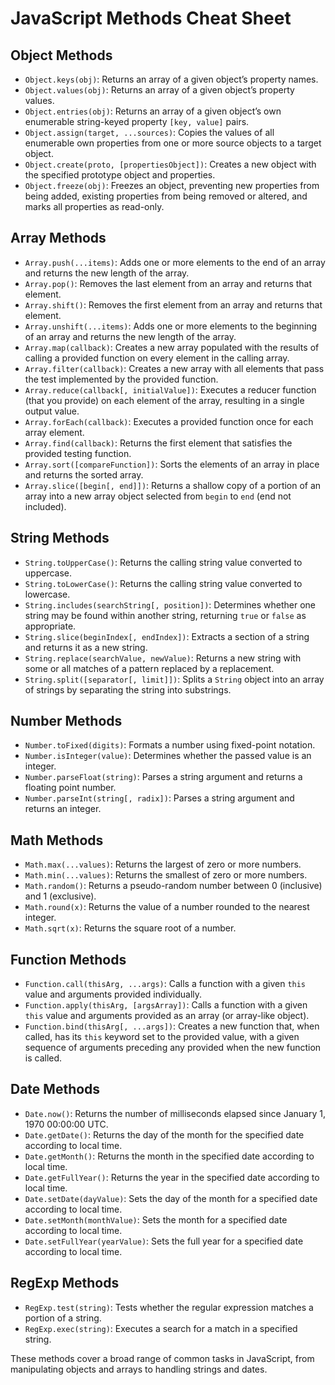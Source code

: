 # JavaScript Methods Cheat Sheet

## Object Methods
- `Object.keys(obj)`: Returns an array of a given object’s property names.
- `Object.values(obj)`: Returns an array of a given object’s property values.
- `Object.entries(obj)`: Returns an array of a given object’s own enumerable string-keyed property `[key, value]` pairs.
- `Object.assign(target, ...sources)`: Copies the values of all enumerable own properties from one or more source objects to a target object.
- `Object.create(proto, [propertiesObject])`: Creates a new object with the specified prototype object and properties.
- `Object.freeze(obj)`: Freezes an object, preventing new properties from being added, existing properties from being removed or altered, and marks all properties as read-only.

## Array Methods
- `Array.push(...items)`: Adds one or more elements to the end of an array and returns the new length of the array.
- `Array.pop()`: Removes the last element from an array and returns that element.
- `Array.shift()`: Removes the first element from an array and returns that element.
- `Array.unshift(...items)`: Adds one or more elements to the beginning of an array and returns the new length of the array.
- `Array.map(callback)`: Creates a new array populated with the results of calling a provided function on every element in the calling array.
- `Array.filter(callback)`: Creates a new array with all elements that pass the test implemented by the provided function.
- `Array.reduce(callback[, initialValue])`: Executes a reducer function (that you provide) on each element of the array, resulting in a single output value.
- `Array.forEach(callback)`: Executes a provided function once for each array element.
- `Array.find(callback)`: Returns the first element that satisfies the provided testing function.
- `Array.sort([compareFunction])`: Sorts the elements of an array in place and returns the sorted array.
- `Array.slice([begin[, end]])`: Returns a shallow copy of a portion of an array into a new array object selected from `begin` to `end` (end not included).

## String Methods
- `String.toUpperCase()`: Returns the calling string value converted to uppercase.
- `String.toLowerCase()`: Returns the calling string value converted to lowercase.
- `String.includes(searchString[, position])`: Determines whether one string may be found within another string, returning `true` or `false` as appropriate.
- `String.slice(beginIndex[, endIndex])`: Extracts a section of a string and returns it as a new string.
- `String.replace(searchValue, newValue)`: Returns a new string with some or all matches of a pattern replaced by a replacement.
- `String.split([separator[, limit]])`: Splits a `String` object into an array of strings by separating the string into substrings.

## Number Methods
- `Number.toFixed(digits)`: Formats a number using fixed-point notation.
- `Number.isInteger(value)`: Determines whether the passed value is an integer.
- `Number.parseFloat(string)`: Parses a string argument and returns a floating point number.
- `Number.parseInt(string[, radix])`: Parses a string argument and returns an integer.

## Math Methods
- `Math.max(...values)`: Returns the largest of zero or more numbers.
- `Math.min(...values)`: Returns the smallest of zero or more numbers.
- `Math.random()`: Returns a pseudo-random number between 0 (inclusive) and 1 (exclusive).
- `Math.round(x)`: Returns the value of a number rounded to the nearest integer.
- `Math.sqrt(x)`: Returns the square root of a number.

## Function Methods
- `Function.call(thisArg, ...args)`: Calls a function with a given `this` value and arguments provided individually.
- `Function.apply(thisArg, [argsArray])`: Calls a function with a given `this` value and arguments provided as an array (or array-like object).
- `Function.bind(thisArg[, ...args])`: Creates a new function that, when called, has its `this` keyword set to the provided value, with a given sequence of arguments preceding any provided when the new function is called.

## Date Methods
- `Date.now()`: Returns the number of milliseconds elapsed since January 1, 1970 00:00:00 UTC.
- `Date.getDate()`: Returns the day of the month for the specified date according to local time.
- `Date.getMonth()`: Returns the month in the specified date according to local time.
- `Date.getFullYear()`: Returns the year in the specified date according to local time.
- `Date.setDate(dayValue)`: Sets the day of the month for a specified date according to local time.
- `Date.setMonth(monthValue)`: Sets the month for a specified date according to local time.
- `Date.setFullYear(yearValue)`: Sets the full year for a specified date according to local time.

## RegExp Methods
- `RegExp.test(string)`: Tests whether the regular expression matches a portion of a string.
- `RegExp.exec(string)`: Executes a search for a match in a specified string.

These methods cover a broad range of common tasks in JavaScript, from manipulating objects and arrays to handling strings and dates.

